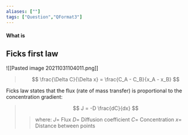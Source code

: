 ```yaml
---
aliases: [""]
tags: ["Question","QFormat3"]
---
```


#### What is
## Ficks first law
![[Pasted image 20211031104011.png]]

> $$ \frac{\Delta C}{\Delta x} = \frac{C_A - C_B}{x_A - x_B} $$ 

Ficks law states that the flux (rate of mass transfer)  is proportional to the concentration gradient:

> $$ J = -D \frac{dC}{dx} $$ 
>> where:
>> $J=$ Flux
>> $D=$ Diffusion coefficient
>> $C=$ Concentration
>> $x=$ Distance between points